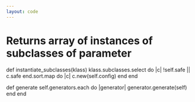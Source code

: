 ```yaml
---
layout: code
---
```


# Returns array of instances of subclasses of parameter
def instantiate_subclasses(klass)
  klass.subclasses.select do |c|
    !self.safe || c.safe
  end.sort.map do |c|
    c.new(self.config)
  end
end

def generate
  self.generators.each do |generator|
    generator.generate(self)
  end
end